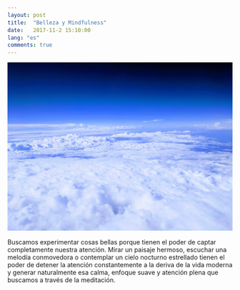 ```yaml
---
layout: post
title:  "Belleza y Mindfulness"
date:   2017-11-2 15:10:00
lang: "es"
comments: true
---
```


<img class="swasthya" src="/img/beauty/1.jpg">

Buscamos experimentar cosas bellas porque tienen el poder de captar completamente nuestra atención. Mirar un paisaje hermoso, escuchar una melodía conmovedora o contemplar un cielo nocturno estrellado tienen el poder de detener la atención constantemente a la deriva de la vida moderna y generar naturalmente esa calma, enfoque suave y atención plena que buscamos a través de la meditación.